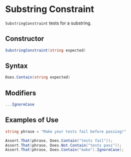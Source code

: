 # Substring Constraint

`SubstringConstraint` tests for a substring.

## Constructor

```csharp
SubstringConstraint(string expected)
```

## Syntax

```csharp
Does.Contain(string expected)
```

## Modifiers

```csharp
...IgnoreCase
```

## Examples of Use

```csharp
string phrase = "Make your tests fail before passing!"

Assert.That(phrase, Does.Contain("tests fail"));
Assert.That(phrase, Does.Not.Contain("tests pass"));
Assert.That(phrase, Does.Contain("make").IgnoreCase);
```
